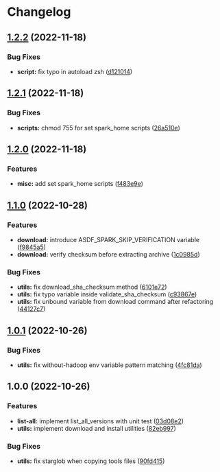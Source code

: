 # Changelog

## [1.2.2](https://github.com/jeffryang24/asdf-spark/compare/v1.2.1...v1.2.2) (2022-11-18)


### Bug Fixes

* **script:** fix typo in autoload zsh ([d121014](https://github.com/jeffryang24/asdf-spark/commit/d121014000e90330f017d6faa07787f60d17390f))

## [1.2.1](https://github.com/jeffryang24/asdf-spark/compare/v1.2.0...v1.2.1) (2022-11-18)


### Bug Fixes

* **scripts:** chmod 755 for set spark_home scripts ([26a510e](https://github.com/jeffryang24/asdf-spark/commit/26a510ec23ff55a0a6125734f08aa18a6def72fd))

## [1.2.0](https://github.com/jeffryang24/asdf-spark/compare/v1.1.0...v1.2.0) (2022-11-18)


### Features

* **misc:** add set spark_home scripts ([f483e9e](https://github.com/jeffryang24/asdf-spark/commit/f483e9e87fc476fab5e29a944fc13a374dc323f9))

## [1.1.0](https://github.com/jeffryang24/asdf-spark/compare/v1.0.1...v1.1.0) (2022-10-28)


### Features

* **download:** introduce ASDF_SPARK_SKIP_VERIFICATION variable ([f9845a5](https://github.com/jeffryang24/asdf-spark/commit/f9845a5134ec7ff1f38f653720a9e138dd340834))
* **download:** verify checksum before extracting archive ([1c0985d](https://github.com/jeffryang24/asdf-spark/commit/1c0985d59f05d0e228a81f5f503607445a481a41))


### Bug Fixes

* **utils:** fix download_sha_checksum method ([6101e72](https://github.com/jeffryang24/asdf-spark/commit/6101e729ce298e7b2c55001195574f4e5b41fd46))
* **utils:** fix typo variable inside validate_sha_checksum ([c93867e](https://github.com/jeffryang24/asdf-spark/commit/c93867e27acd26ed8c05ae83912f6626e4785a33))
* **utils:** fix unbound variable from download command after refactoring ([44127c7](https://github.com/jeffryang24/asdf-spark/commit/44127c77e2b57464110be5df1cbd82d267db3dea))

## [1.0.1](https://github.com/jeffryang24/asdf-spark/compare/v1.0.0...v1.0.1) (2022-10-26)


### Bug Fixes

* **utils:** fix without-hadoop env variable pattern matching ([4fc81da](https://github.com/jeffryang24/asdf-spark/commit/4fc81da80add1c9d960592dfc5f7229af36ba456))

## 1.0.0 (2022-10-26)


### Features

* **list-all:** implement list_all_versions with unit test ([03d08e2](https://github.com/jeffryang24/asdf-spark/commit/03d08e241899dd5abef8ae2853209917e42027a4))
* **utils:** implement download and install utilities ([82eb997](https://github.com/jeffryang24/asdf-spark/commit/82eb99789c83327d405893be21cfaa2d885facf8))


### Bug Fixes

* **utils:** fix starglob when copying tools files ([90fd415](https://github.com/jeffryang24/asdf-spark/commit/90fd4159623dc6a45532bea1be0b6527e18716fd))
